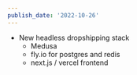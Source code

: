 ```yaml
---
publish_date: '2022-10-26'
---
```

- New headless dropshipping stack
	- Medusa
	- fly.io for postgres and redis
	- next.js / vercel frontend
